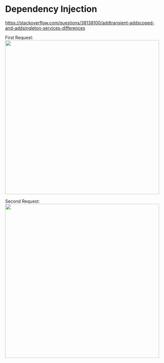 # Dependency Injection

https://stackoverflow.com/questions/38138100/addtransient-addscoped-and-addsingleton-services-differences

First Request:
<br/>
<img height="500" src="C:\Users\lalvespa\Downloads\first_injection.png"/>
<br/>

Second Request:
<br/>
<img height="500" src="C:\Users\lalvespa\Downloads\second_injection.png"/>
<br/>
